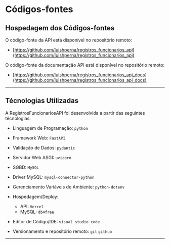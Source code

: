 # Códigos-fontes

## Hospedagem dos Códigos-fontes

O código-fonte da API está disponível no repositório remoto:

- [https://github.com/luishperna/registros_funcionarios_api](https://github.com/luishperna/registros_funcionarios_api)

O código-fonte da documentação API está disponível no repositório remoto:

- [https://github.com/luishperna/registros_funcionarios_api_docs](https://github.com/luishperna/registros_funcionarios_api_docs)

---

## Técnologias Utilizadas

A RegistrosFuncionariosAPI foi desenvolvida a partir das seguintes técnologias:

- Linguagem de Programação: `python`

- Framework Web: `FastAPI`

- Validação de Dados: `pydantic`

- Servidor Web ASGI: `uvicorn`

- SGBD: `MySQL`

- Driver MySQL: `mysql-connector-python`

- Gerenciamento Variáveis de Ambiente: `python-dotenv`

- Hospedagem/Deploy:
    - API: `Vercel`
    - MySQL: `db4free`

- Editor de Código/IDE: `visual studio code`

- Versionamento e repositório remoto: `git` `github`

---